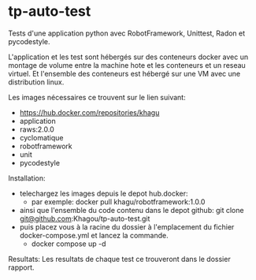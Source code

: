 # tp-auto-test

Tests d'une application python avec RobotFramework, Unittest, Radon et pycodestyle.

L'application et les test sont hébergés sur des conteneurs docker avec un montage de volume entre la machine hote et les conteneurs et un reseau virtuel. 
Et l'ensemble des conteneurs est hébergé sur une VM avec une distribution linux.

Les images nécessaires ce trouvent sur le lien suivant:
 - https://hub.docker.com/repositories/khagu
 - application
 - raws:2.0.0
 - cyclomatique
 - robotframework
 - unit
 - pycodestyle

Installation:
- telechargez les images depuis le depot hub.docker:
  - par exemple: docker pull khagu/robotframework:1.0.0
- ainsi que l'ensemble du code contenu dans le depot github:
  git clone git@github.com:Khagou/tp-auto-test.git
- puis placez vous à la racine du dossier à l'emplacement du fichier docker-compose.yml et lancez la commande.
  - docker compose up -d
 
Resultats:
Les resultats de chaque test ce trouveront dans le dossier rapport.
